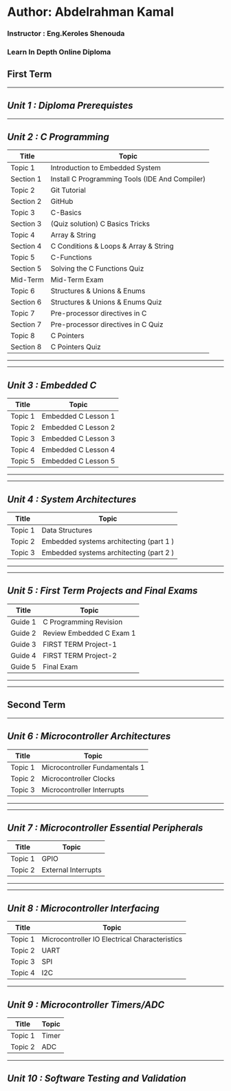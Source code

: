 # Author: Abdelrahman Kamal

### Instructor : Eng.Keroles Shenouda
### Learn In Depth Online Diploma
## First Term ##
__________________________________________________________________
## _Unit 1 : Diploma Prerequistes_
__________________________________________________________________
## _Unit 2 : C Programming_
| Title | Topic |
| ----- | ------|
| Topic 1 | Introduction to Embedded System |
| Section 1 | Install C Programming Tools (IDE And Compiler) |
| Topic 2 | Git Tutorial |
| Section 2 | GitHub |
| Topic 3 | C-Basics |
| Section 3 | (Quiz solution) C Basics Tricks |
| Topic 4 | Array & String |
| Section 4 | C Conditions & Loops & Array & String |
| Topic 5 | C-Functions |
| Section 5 | Solving the C Functions Quiz |
| Mid-Term | Mid-Term Exam |
| Topic 6 | Structures & Unions & Enums |
| Section 6 | Structures & Unions & Enums Quiz |
| Topic 7 | Pre-processor directives in C |
| Section 7 | Pre-processor directives in C Quiz |
| Topic 8 | C Pointers |
| Section 8 | C Pointers Quiz |
 __________________________________________________________________
 __________________________________________________________________
## _Unit 3 : Embedded C_
| Title | Topic |
| ----- | ------|
| Topic 1 | Embedded C Lesson 1 |
| Topic 2 | Embedded C Lesson 2 |
| Topic 3 | Embedded C Lesson 3 |
| Topic 4 | Embedded C Lesson 4 |
| Topic 5 | Embedded C Lesson 5 |
__________________________________________________________________
__________________________________________________________________
## _Unit 4 : System Architectures_
| Title | Topic |
| ----- | ------|
| Topic 1 | Data Structures |
| Topic 2 | Embedded systems architecting (part 1 ) |
| Topic 3 | Embedded systems architecting (part 2 ) |
__________________________________________________________________
__________________________________________________________________
## _Unit 5 : First Term Projects and Final Exams_
| Title | Topic |
| ----- | ------|
| Guide 1 | C Programming Revision |
| Guide 2 | Review Embedded C Exam 1 |
| Guide 3 | FIRST TERM Project-1 |
| Guide 4 | FIRST TERM Project-2 |
| Guide 5 | Final Exam |
__________________________________________________________________
__________________________________________________________________
## Second Term ##
__________________________________________________________________
## _Unit 6 : Microcontroller Architectures_
| Title | Topic |
| ----- | ------|
| Topic 1 | Microcontroller Fundamentals 1 |
| Topic 2 | Microcontroller Clocks|
| Topic 3 | Microcontroller Interrupts |
__________________________________________________________________
__________________________________________________________________
## _Unit 7 : Microcontroller Essential Peripherals_
| Title | Topic |
| ----- | ------|
| Topic 1 | GPIO |
| Topic 2 | External Interrupts|
__________________________________________________________________
__________________________________________________________________
## _Unit 8 : Microcontroller Interfacing_
| Title | Topic |
| ----- | ------|
| Topic 1 | Microcontroller IO Electrical Characteristics|
| Topic 2 | UART |
| Topic 3 | SPI |
| Topic 4| I2C |
__________________________________________________________________
## _Unit 9 : Microcontroller Timers/ADC_
| Title | Topic |
| ----- | ------|
| Topic 1| Timer|
| Topic 2 | ADC |
__________________________________________________________________
## _Unit 10 : Software Testing and Validation_
